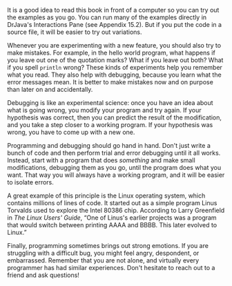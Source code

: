 It is a good idea to read this book in front of a computer so you can try out the examples as you go. You can run many of the examples directly in DrJava's Interactions Pane (see Appendix 15.2). But if you put the code in a source file, it will be easier to try out variations.


Whenever you are experimenting with a new feature, you should also try to make mistakes. For example, in the hello world program, what happens if you leave out one of the quotation marks? What if you leave out both? What if you spell `println` wrong? These kinds of experiments help you remember what you read. They also help with debugging, because you learn what the error messages mean. It is better to make mistakes now and on purpose than later on and accidentally.



Debugging is like an experimental science: once you have an idea about what is going wrong, you modify your program and try again. If your hypothesis was correct, then you can predict the result of the modification, and you take a step closer to a working program. If your hypothesis was wrong, you have to come up with a new one.

Programming and debugging should go hand in hand. Don't just write a bunch of code and then perform trial and error debugging until it all works. Instead, start with a program that does *something* and make small modifications, debugging them as you go, until the program does what you want. That way you will always have a working program, and it will be easier to isolate errors.


A great example of this principle is the Linux operating system, which contains millions of lines of code. It started out as a simple program Linus Torvalds used to explore the Intel 80386 chip. According to Larry Greenfield in *The Linux Users' Guide*, “One of Linus's earlier projects was a program that would switch between printing AAAA and BBBB. This later evolved to Linux.”


Finally, programming sometimes brings out strong emotions. If you are struggling with a difficult bug, you might feel angry, despondent, or embarrassed. Remember that you are not alone, and virtually every programmer has had similar experiences. Don't hesitate to reach out to a friend and ask questions!